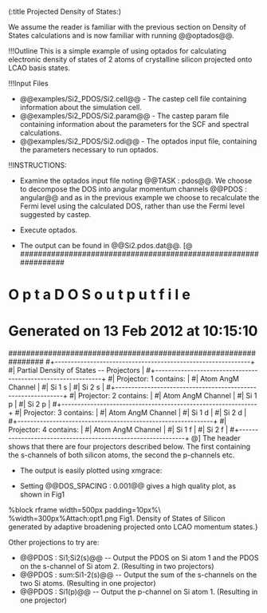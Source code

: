 (:title Projected Density of States:)

We assume the reader is familiar with the previous section on Density of States calculations and is now familiar with running @@optados@@.
 
!!!Outline
This is a simple example of using optados for calculating electronic density of states of 2 atoms of crystalline silicon projected onto LCAO basis states.

!!!Input Files
* @@examples/Si2_PDOS/Si2.cell@@ - The castep cell file containing information about the simulation cell.
* @@examples/Si2_PDOS/Si2.param@@ - The castep param file containing information about the parameters for the SCF and spectral calculations.
* @@examples/Si2_PDOS/Si2.odi@@ - The optados input file, containing the parameters necessary to run optados.

!!INSTRUCTIONS:

* Examine the optados input file noting  @@TASK : pdos@@. We choose to decompose the DOS into angular momentum channels @@PDOS : angular@@ and as in the previous example we choose to recalculate the Fermi level using the calculated DOS, rather than use the Fermi level suggested by castep. 

* Execute optados.

*  The output can be found in @@Si2.pdos.dat@@.
[@
################################################################
#
#                  O p t a D O S   o u t p u t   f i l e
#
#  Generated on 13 Feb 2012 at 10:15:10
################################################################
#+-------------------------------------------------------------+
#|                    Partial Density of States -- Projectors  |
#+-------------------------------------------------------------+
#| Projector:    1 contains:                                   |
#|           Atom            AngM Channel                      |
#|          Si   1                 s                           |
#|          Si   2                 s                           |
#+-------------------------------------------------------------+
#| Projector:    2 contains:                                   |
#|           Atom            AngM Channel                      |
#|          Si   1                 p                           |
#|          Si   2                 p                           |
#+-------------------------------------------------------------+
#| Projector:    3 contains:                                   |
#|           Atom            AngM Channel                      |
#|          Si   1                 d                           |
#|          Si   2                 d                           |
#+-------------------------------------------------------------+
#| Projector:    4 contains:                                   |
#|           Atom            AngM Channel                      |
#|          Si   1                 f                           |
#|          Si   2                 f                           |
#+-------------------------------------------------------------+
@]
The header shows that there are four projectors described below. The first containing the s-channels of both silicon atoms, the second the p-channels etc.

* The output is easily plotted using xmgrace:

* Setting @@DOS_SPACING : 0.001@@ gives a high quality plot, as shown in Fig1

%block rframe width=500px padding=10px%\\
%width=300px%Attach:opt1.png  Fig1. Density of States of Silicon generated by adaptive broadening projected onto LCAO momentum states.}


Other projections to try are:
* @@PDOS : Si1;Si2(s)@@  -- Output the PDOS on Si atom 1 and the PDOS on the s-channel of Si atom 2. (Resulting in two projectors)
*  @@PDOS : sum:Si1-2(s)@@  --  Output the sum of the s-channels on the two Si atoms. (Resulting in one projector)
* @@PDOS : Si1(p)@@ -- Output the p-channel on Si atom 1. (Resulting in one projector)


